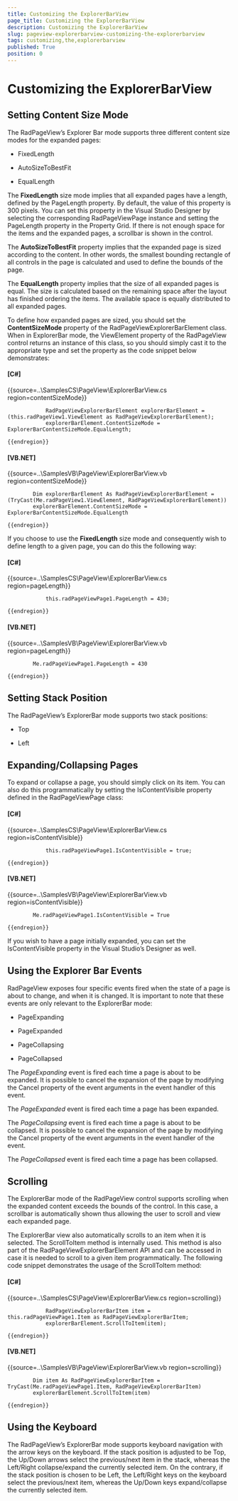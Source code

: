 ```yaml
---
title: Customizing the ExplorerBarView
page_title: Customizing the ExplorerBarView
description: Customizing the ExplorerBarView
slug: pageview-explorerbarview-customizing-the-explorerbarview
tags: customizing,the,explorerbarview
published: True
position: 0
---
```


# Customizing the ExplorerBarView



## Setting Content Size Mode

The RadPageView’s Explorer Bar mode supports three different content size modes for the expanded pages:

* FixedLength

* AutoSizeToBestFit

* EqualLength

The __FixedLength__ size mode implies that all expanded pages have a length, defined by the PageLength property.
        By default, the value of this property is 300 pixels. You can set this property in the Visual Studio Designer by selecting the corresponding
        RadPageViewPage instance and setting the PageLength property in the Property Grid. If there is not enough space for the items and the expanded
        pages, a scrollbar is shown in the control.

The __AutoSizeToBestFit__ property implies that the expanded page is sized according to the content. In other words,
        the smallest bounding rectangle of all controls in the page is calculated and used to define the bounds of the page.

The __EqualLength__ property implies that the size of all expanded pages is equal. The size is calculated based on
        the remaining space after the layout has finished ordering the items. The available space is equally distributed to all expanded pages.

To define how expanded pages are sized, you should set the __ContentSizeMode__ property of the RadPageViewExplorerBarElement class.
        When in ExplorerBar mode, the ViewElement property of the RadPageView control returns an instance of this class, so you should simply cast it to the
        appropriate type and set the property as the code snippet below demonstrates:

#### __[C#]__

{{source=..\SamplesCS\PageView\ExplorerBarView.cs region=contentSizeMode}}
	
	            RadPageViewExplorerBarElement explorerBarElement = (this.radPageView1.ViewElement as RadPageViewExplorerBarElement);
	            explorerBarElement.ContentSizeMode = ExplorerBarContentSizeMode.EqualLength;
	
	{{endregion}}



#### __[VB.NET]__

{{source=..\SamplesVB\PageView\ExplorerBarView.vb region=contentSizeMode}}
	
	        Dim explorerBarElement As RadPageViewExplorerBarElement = (TryCast(Me.radPageView1.ViewElement, RadPageViewExplorerBarElement))
	        explorerBarElement.ContentSizeMode = ExplorerBarContentSizeMode.EqualLength
	
	{{endregion}}



If you choose to use the __FixedLength__ size mode and consequently wish to define length to a given page,
        you can do this the following way:

#### __[C#]__

{{source=..\SamplesCS\PageView\ExplorerBarView.cs region=pageLength}}
	
	            this.radPageViewPage1.PageLength = 430;
	
	{{endregion}}



#### __[VB.NET]__

{{source=..\SamplesVB\PageView\ExplorerBarView.vb region=pageLength}}
	
	        Me.radPageViewPage1.PageLength = 430
	
	{{endregion}}



## Setting Stack Position

The RadPageView’s ExplorerBar mode supports two stack positions:

* Top

* Left

## Expanding/Collapsing Pages

To expand or collapse a page, you should simply click on its item. You can also do this programmatically by setting the
        IsContentVisible property defined in the RadPageViewPage class:

#### __[C#]__

{{source=..\SamplesCS\PageView\ExplorerBarView.cs region=isContentVisible}}
	
	            this.radPageViewPage1.IsContentVisible = true;
	
	{{endregion}}



#### __[VB.NET]__

{{source=..\SamplesVB\PageView\ExplorerBarView.vb region=isContentVisible}}
	
	        Me.radPageViewPage1.IsContentVisible = True
	
	{{endregion}}



If you wish to have a page initially expanded, you can set the IsContentVisible property in the Visual Studio’s Designer as well.

## Using the Explorer Bar Events

RadPageView exposes four specific events fired when the state of a page is about to change, and when it is changed.
        It is important to note that these events are only relevant to the ExplorerBar mode:

* PageExpanding

* PageExpanded

* PageCollapsing

* PageCollapsed

The *PageExpanding* event is fired each time a page is about to be expanded. It is possible to cancel the expansion
        of the page by modifying the Cancel property of the event arguments in the event handler of this event.

The *PageExpanded* event is fired each time a page has been expanded.

The *PageCollapsing* event is fired each time a page is about to be collapsed. 
        It is possible to cancel the expansion of the page by modifying the Cancel property of the event arguments in the event handler of the event.

The *PageCollapsed* event is fired each time a page has been collapsed.

## Scrolling

The ExplorerBar mode of the RadPageView control supports scrolling when the expanded content exceeds the bounds of the control.
        In this case, a scrollbar is automatically shown thus allowing the user to scroll and view each expanded page.

The ExplorerBar view also automatically scrolls to an item when it is selected. The ScrollToItem method is internally used.
        This method is also part of the RadPageViewExplorerBarElement API and can be accessed in case it is needed to scroll to a given item programmatically.
        The following code snippet demonstrates the usage of the ScrollToItem method:

#### __[C#]__

{{source=..\SamplesCS\PageView\ExplorerBarView.cs region=scrolling}}
	
	            RadPageViewExplorerBarItem item = this.radPageViewPage1.Item as RadPageViewExplorerBarItem;
	            explorerBarElement.ScrollToItem(item);
	
	{{endregion}}



#### __[VB.NET]__

{{source=..\SamplesVB\PageView\ExplorerBarView.vb region=scrolling}}
	
	        Dim item As RadPageViewExplorerBarItem = TryCast(Me.radPageViewPage1.Item, RadPageViewExplorerBarItem)
	        explorerBarElement.ScrollToItem(item)
	
	{{endregion}}



## Using the Keyboard

The RadPageView’s ExplorerBar mode supports keyboard navigation with the arrow keys on the keyboard. If the stack position is adjusted to be Top,
        the Up/Down arrows select the previous/next item in the stack, whereas the Left/Right collapse/expand the currently selected item. On the contrary,
        if the stack position is chosen to be Left, the Left/Right keys on the keyboard select the previous/next item, whereas the Up/Down keys expand/collapse
        the currently selected item.
